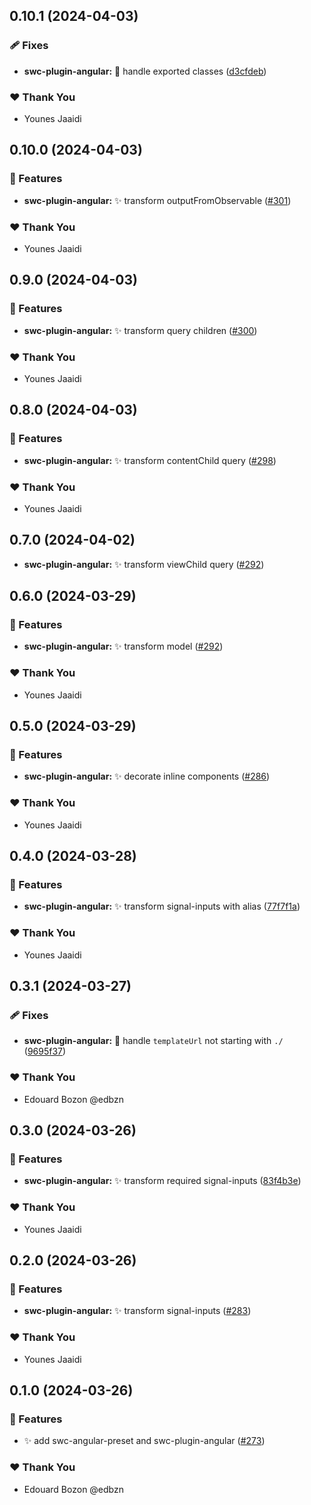 ## 0.10.1 (2024-04-03)


### 🩹 Fixes

- **swc-plugin-angular:** 🐞 handle exported classes ([d3cfdeb](https://github.com/jscutlery/devkit/commit/d3cfdeb))


### ❤️  Thank You

- Younes Jaaidi

## 0.10.0 (2024-04-03)


### 🚀 Features

- **swc-plugin-angular:** ✨ transform outputFromObservable ([#301](https://github.com/jscutlery/devkit/pull/301))


### ❤️  Thank You

- Younes Jaaidi

## 0.9.0 (2024-04-03)


### 🚀 Features

- **swc-plugin-angular:** ✨ transform query children ([#300](https://github.com/jscutlery/devkit/pull/300))


### ❤️  Thank You

- Younes Jaaidi

## 0.8.0 (2024-04-03)


### 🚀 Features

- **swc-plugin-angular:** ✨ transform contentChild query ([#298](https://github.com/jscutlery/devkit/pull/298))


### ❤️  Thank You

- Younes Jaaidi

## 0.7.0 (2024-04-02)

- **swc-plugin-angular:** ✨ transform viewChild query ([#292](https://github.com/jscutlery/devkit/pull/296))


## 0.6.0 (2024-03-29)


### 🚀 Features

- **swc-plugin-angular:** ✨ transform model ([#292](https://github.com/jscutlery/devkit/pull/292))


### ❤️  Thank You

- Younes Jaaidi

## 0.5.0 (2024-03-29)


### 🚀 Features

- **swc-plugin-angular:** ✨ decorate inline components ([#286](https://github.com/jscutlery/devkit/pull/286))


### ❤️  Thank You

- Younes Jaaidi

## 0.4.0 (2024-03-28)


### 🚀 Features

- **swc-plugin-angular:** ✨ transform signal-inputs with alias ([77f7f1a](https://github.com/jscutlery/devkit/commit/77f7f1a))


### ❤️  Thank You

- Younes Jaaidi

## 0.3.1 (2024-03-27)


### 🩹 Fixes

- **swc-plugin-angular:** 🐞 handle `templateUrl` not starting with `./` ([9695f37](https://github.com/jscutlery/devkit/commit/9695f37))


### ❤️  Thank You

- Edouard Bozon @edbzn

## 0.3.0 (2024-03-26)


### 🚀 Features

- **swc-plugin-angular:** ✨ transform required signal-inputs ([83f4b3e](https://github.com/jscutlery/devkit/commit/83f4b3e))


### ❤️  Thank You

- Younes Jaaidi

## 0.2.0 (2024-03-26)


### 🚀 Features

- **swc-plugin-angular:** ✨ transform signal-inputs ([#283](https://github.com/jscutlery/devkit/pull/283))


### ❤️  Thank You

- Younes Jaaidi

## 0.1.0 (2024-03-26)


### 🚀 Features

- ✨ add swc-angular-preset and swc-plugin-angular ([#273](https://github.com/jscutlery/devkit/pull/273))


### ❤️  Thank You

- Edouard Bozon @edbzn
